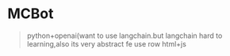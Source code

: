 # MCBot

> python+openai(want to use langchain.but langchain hard to learning,also its very abstract
> fe use row html+js
